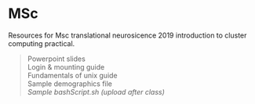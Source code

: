 # MSc

Resources for Msc translational neurosicence 2019 introduction to cluster computing practical. 
> Powerpoint slides  
> Login & mounting guide  
> Fundamentals of unix guide  
> Sample demographics file  
> *Sample bashScript.sh (upload after class)*  
